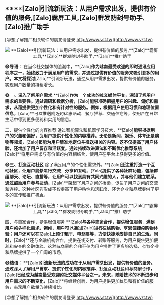 ## ****[Zalo]**引流新玩法：从用户需求出发，提供有价值的服务,**[Zalo]**霸屏工具,**[Zalo]**群发防封号助手,**[Zalo]**推广助手**

[😍想了解推广相关软件的朋友请登录 http://www.vst.tw](http://www.vst.tw)

 <center><img src="https://vst.tw/MP4/tuiguang/png/0.png" alt="**[Zalo]**引流新玩法：从用户需求出发，提供有价值的服务,**[Zalo]**霸屏工具,**[Zalo]**群发防封号助手,**[Zalo]**推广助手"></center>

**😄导语：**
在当今社交媒体的浪潮中，**[Zalo]**作为越南最受欢迎的即时通讯应用程序之一，始终致力于满足用户的需求，并通过提供有价值的服务来吸引更多的用户。本文将探讨**[Zalo]**引流新玩法，通过从用户需求出发，提供有价值的服务，实现用户数量的持续增长。

**😄一、深入了解用户需求**
**[Zalo]**作为一个成功的社交媒体平台，深知了解用户需求的重要性。通过调研和数据分析，**[Zalo]**能够准确把握用户的兴趣、偏好和需求，从而提供更加个性化和有针对性的服务。例如，根据用户使用习惯和地理位置信息，**[Zalo]**可以推送附近的优惠活动、餐厅推荐、交通信息等，使用户在日常生活中得到更多便利和实用的信息。

二、提供个性化的内容推荐
通过智能算法和机器学习技术，**[Zalo]**能够根据用户的兴趣和偏好，为用户提供个性化的内容推荐。无论是新闻、娱乐、体育还是购物等领域，**[Zalo]**都能为用户精准地定位并推送相关的内容。这不仅提高了用户体验，还增加了用户留存和活跃度。通过持续改进算法和不断优化推荐系统，**[Zalo]**将用户需求与有价值的内容相结合，使用户在平台上获得更多的价值。

**😄三、打造互动社区**
除了满足用户的个性化需求外，**[Zalo]**还注重打造一个互动社区，让用户能够进行交流、分享和互动。**[Zalo]**提供了各种社群功能，包括群组聊天、论坛、直播等，让用户可以找到具有共同兴趣的人，并与他们建立联系。通过鼓励用户参与互动，**[Zalo]**架起了用户之间的桥梁，促进了用户之间的交流和连接。这种社区的形成不仅提高了用户粘性和活跃度，还为企业和品牌提供了更多的宣传和推广机会。

 <center><img src="https://vst.tw/MP4/tuiguang/png/1.png" alt="**[Zalo]**引流新玩法：从用户需求出发，提供有价值的服务,**[Zalo]**霸屏工具,**[Zalo]**群发防封号助手,**[Zalo]**推广助手"></center>

四、与商家合作，提供增值服务
**[Zalo]**与各种商家合作，提供增值服务，满足用户的多样化需求。例如，用户可以通过**[Zalo]**进行在线购物，享受便捷的购物体验；用户还可以在**[Zalo]**上预订餐厅、电影票等，方便快捷地安排自己的生活。同时，**[Zalo]**还与金融机构合作，提供在线支付、转账等服务，为用户提供更加便利和安全的金融体验。这种与商家的合作不仅为用户提供了更多的选择，也为企业和品牌提供了一个广阔的市场。

**😄结语：**
**[Zalo]**引流新玩法的成功在于从用户需求出发，提供有价值的服务。通过深入了解用户需求、提供个性化的内容推荐、打造互动社区和与商家合作，**[Zalo]**已经成为越南最受欢迎的社交媒体平台之一。未来，随着技术的不断进步和用户需求的不断变化，**[Zalo]**将继续创新，为用户提供更加优质和有价值的服务，实现用户数量的持续增长。

[😍想了解推广相关软件的朋友请登录 http://www.vst.tw](http://www.vst.tw)



